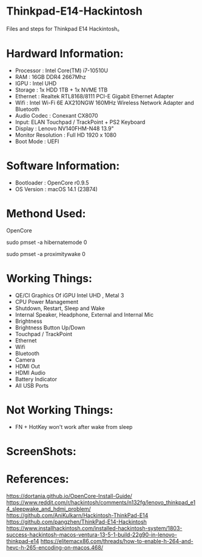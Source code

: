 # Thinkpad-E14-Hackintosh
Files and steps for Thinkpad E14 Hackintosh。

# Hardward Information:
- Processor : Intel Core(TM) i7-10510U
- RAM : 16GB DDR4 2667Mhz
- IGPU : Intel UHD 
- Storage : 1x HDD 1TB + 1x NVME 1TB
- Ethernet : Realtek RTL8168/8111 PCI-E Gigabit Ethernet Adapter
- Wifi : Intel Wi-Fi 6E AX210NGW 160MHz Wireless Network Adapter and Bluetooth
- Audio Codec : Conexant CX8070
- Input: ELAN Touchpad / TrackPoint + PS2 Keyboard
- Display : Lenovo NV140FHM-N48 13.9"
- Monitor Resolution : Full HD 1920 x 1080
- Boot Mode : UEFI

# Software Information:
- Bootloader : OpenCore r0.9.5
- OS Version : macOS 14.1 (23B74)

# Methond Used:
OpenCore

sudo pmset -a hibernatemode 0

sudo pmset -a proximitywake 0

# Working Things:
- QE/CI Graphics Of iGPU Intel UHD , Metal 3
- CPU Power Management
- Shutdown, Restart, Sleep and Wake
- Internal Speaker, Headphone, External and Internal Mic
- Brightness
- Brightness Button Up/Down
- Touchpad / TrackPoint
- Ethernet
- Wifi
- Bluetooth
- Camera
- HDMI Out
- HDMI Audio
- Battery Indicator
- All USB Ports

# Not Working Things:
- FN + HotKey won't work after wake from sleep

# ScreenShots:

# References:
https://dortania.github.io/OpenCore-Install-Guide/
https://www.reddit.com/r/hackintosh/comments/n132fg/lenovo_thinkpad_e14_sleepwake_and_hdmi_problem/
https://github.com/AniKulkarn/Hackintosh-ThinkPad-E14
https://github.com/pangzhen/ThinkPad-E14-Hackintosh
https://www.installhackintosh.com/installed-hackintosh-system/1803-success-hackintosh-macos-ventura-13-5-1-build-22g90-in-lenovo-thinkpad-e14
https://elitemacx86.com/threads/how-to-enable-h-264-and-hevc-h-265-encoding-on-macos.468/
